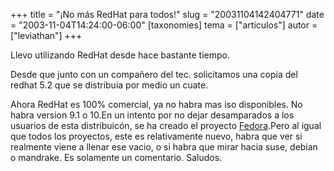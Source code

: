 +++
title = "¡No más RedHat para todos!"
slug = "20031104142404771"
date = "2003-11-04T14:24:00-06:00"
[taxonomies]
tema = ["articulos"]
autor = ["leviathan"]
+++

Llevo utilizando RedHat desde hace bastante tiempo.

Desde que junto con un compañero del tec. solicitamos una copia del
redhat 5.2 que se distribuia por medio un cuate.

Ahora RedHat es 100% comercial, ya no habra mas iso disponibles. No
habra version 9.1 o 10.En un intento por no dejar desamparados a los
usuarios de esta distribuicón, se ha creado el proyecto
[Fedora](fedora.redhat.com).Pero al igual que todos los proyectos, este
es relativamente nuevo, habra que ver si realmente viene a llenar ese
vacio, o si habra que mirar hacia suse, debian o mandrake.
Es solamente un comentario.
Saludos.
